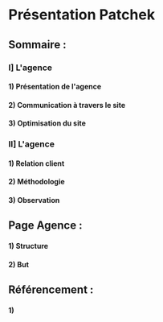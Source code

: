 # Présentation Patchek

## Sommaire : 

### I] L'agence

#### 	1) Présentation de l'agence

#### 	2) Communication à travers le site

#### 	3) Optimisation du site

### II] L'agence

#### 	1) Relation client

#### 	2) Méthodologie 

#### 	3) Observation



## Page Agence : 

#### 	1) Structure

#### 	2) But

## Référencement :

#### 	1)    



